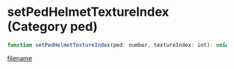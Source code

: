 # setPedHelmetTextureIndex (Category ped)

```js
function setPedHelmetTextureIndex(ped: number, textureIndex: int): void
```

[filename](setPedHelmetTextureIndex_m.md ':include')